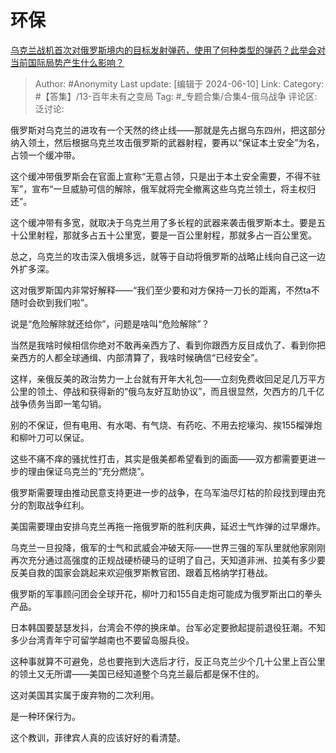 # 环保
[乌克兰战机首次对俄罗斯境内的目标发射弹药，使用了何种类型的弹药？此举会对当前国际局势产生什么影响？](https://www.zhihu.com/question/658554413/answer/3526162322)

> Author: #Anonymity
> Last update: [编辑于 2024-06-10]
> Link:
> Category: #【答集】/13-百年未有之变局 
> Tag: #_专题合集/合集4-俄乌战争 
> 评论区:
> 泛讨论:

俄罗斯对乌克兰的进攻有一个天然的终止线——那就是先占据乌东四州，把这部分纳入领土，然后根据乌克兰攻击俄罗斯的武器射程，要再以“保证本土安全”为名，占领一个缓冲带。

这个缓冲带俄罗斯会在官面上宣称“无意占领，只是出于本土安全需要，不得不驻军”，宣布“一旦威胁可信的解除，俄军就将完全撤离这些乌克兰领土，将主权归还”。

这个缓冲带有多宽，就取决于乌克兰用了多长程的武器来袭击俄罗斯本土。要是五十公里射程，那就多占五十公里宽，要是一百公里射程，那就多占一百公里宽。

总之，乌克兰的攻击深入俄境多远，就等于自动将俄罗斯的战略止线向自己这一边外扩多深。

这对俄罗斯国内非常好解释——“我们至少要和对方保持一刀长的距离，不然ta不随时会砍到我们啦”。

说是“危险解除就还给你”，问题是啥叫“危险解除”？

当然是我啥时候相信你绝对不敢再亲西方了、看到你跟西方反目成仇了、看到你把亲西方的人都全球通缉、内部清算了，我啥时候确信“已经安全”。

这样，亲俄反美的政治势力一上台就有开年大礼包——立刻免费收回足足几万平方公里的领土、停战和获得新的“俄乌友好互助协议”，而且很显然，欠西方的几千亿战争债务当即一笔勾销。

别的不保证，但有电用、有水喝、有气烧、有药吃、不用去挖壕沟、挨155榴弹炮和柳叶刀可以保证。

这些不痛不痒的骚扰性打击，其实是俄美都希望看到的画面——双方都需要更进一步的理由保证乌克兰的“充分燃烧”。

俄罗斯需要理由推动民意支持更进一步的战争，在乌军油尽灯枯的阶段找到理由充分的割取战争红利。

美国需要理由安排乌克兰再拖一拖俄罗斯的胜利庆典，延迟士气炸弹的过早爆炸。

乌克兰一旦投降，俄军的士气和武威会冲破天际——世界三强的军队里就他家刚刚再次充分通过高强度的正规战硬桥硬马的证明了自己，天知道非洲、拉美有多少要反美自救的国家会跳起来欢迎俄罗斯教官团、跟着瓦格纳学打巷战。

俄罗斯的军事顾问团会全球开花，柳叶刀和155自走炮可能成为俄罗斯出口的拳头产品。

日本韩国要瑟瑟发抖，台湾会不停的换床单。台军必定要掀起提前退役狂潮。不知多少台湾青年宁可留学越南也不要留岛服兵役。

这种事就算不可避免，总也要拖到大选后才行，反正乌克兰少个几十公里上百公里的领土又无所谓——美国已经知道整个乌克兰最后都是保不住的。

这对美国其实属于废弃物的二次利用。

是一种环保行为。

这个教训，菲律宾人真的应该好好的看清楚。